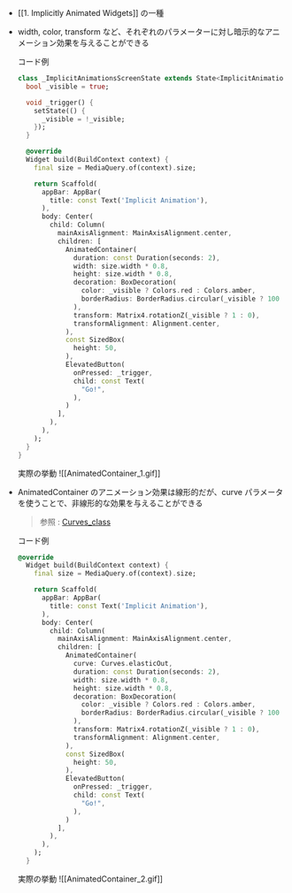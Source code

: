 

- [[1. Implicitly Animated Widgets]] の一種

- width, color, transform など、それぞれのパラメーターに対し暗示的なアニメーション効果を与えることができる

	コード例
	```dart
	class _ImplicitAnimationsScreenState extends State<ImplicitAnimationsScreen> {
	  bool _visible = true;
	
	  void _trigger() {
		setState(() {
		  _visible = !_visible;
		});
	  }
	
	  @override
	  Widget build(BuildContext context) {
		final size = MediaQuery.of(context).size;
	
		return Scaffold(
		  appBar: AppBar(
			title: const Text('Implicit Animation'),
		  ),
		  body: Center(
			child: Column(
			  mainAxisAlignment: MainAxisAlignment.center,
			  children: [
				AnimatedContainer(
				  duration: const Duration(seconds: 2),
				  width: size.width * 0.8,
				  height: size.width * 0.8,
				  decoration: BoxDecoration(
					color: _visible ? Colors.red : Colors.amber,
					borderRadius: BorderRadius.circular(_visible ? 100 : 0),
				  ),
				  transform: Matrix4.rotationZ(_visible ? 1 : 0),
				  transformAlignment: Alignment.center,
				),
				const SizedBox(
				  height: 50,
				),
				ElevatedButton(
				  onPressed: _trigger,
				  child: const Text(
					"Go!",
				  ),
				)
			  ],
			),
		  ),
		);
	  }
	}
	```
	実際の挙動
	![[AnimatedContainer_1.gif]]

- AnimatedContainer のアニメーション効果は線形的だが、curve パラメータを使うことで、非線形的な効果を与えることができる 
	>参照 : [Curves_class](https://api.flutter.dev/flutter/animation/Curves-class.html)

	コード例
	```dart
	@override
	  Widget build(BuildContext context) {
		final size = MediaQuery.of(context).size;
	
		return Scaffold(
		  appBar: AppBar(
			title: const Text('Implicit Animation'),
		  ),
		  body: Center(
			child: Column(
			  mainAxisAlignment: MainAxisAlignment.center,
			  children: [
				AnimatedContainer(
				  curve: Curves.elasticOut,
				  duration: const Duration(seconds: 2),
				  width: size.width * 0.8,
				  height: size.width * 0.8,
				  decoration: BoxDecoration(
					color: _visible ? Colors.red : Colors.amber,
					borderRadius: BorderRadius.circular(_visible ? 100 : 0),
				  ),
				  transform: Matrix4.rotationZ(_visible ? 1 : 0),
				  transformAlignment: Alignment.center,
				),
				const SizedBox(
				  height: 50,
				),
				ElevatedButton(
				  onPressed: _trigger,
				  child: const Text(
					"Go!",
				  ),
				)
			  ],
			),
		  ),
		);
	  }
	```
	
	実際の挙動
	![[AnimatedContainer_2.gif]]
	
